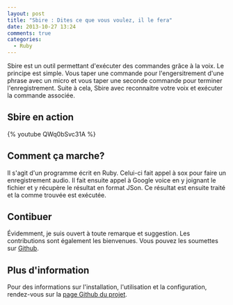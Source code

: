 ```yaml
---
layout: post
title: "Sbire : Dites ce que vous voulez, il le fera"
date: 2013-10-27 13:24
comments: true
categories:
  - Ruby
---
```


Sbire est un outil permettant d'exécuter des commandes grâce à la voix. Le principe est simple. Vous taper une commande pour l'engersitrement d'une phrase avec un micro et vous taper une seconde commande pour terminer l'enregistrement. Suite à cela, Sbire avec reconnaitre votre voix et exécuter la commande associée.
<!--more-->
Sbire en action
---------------
{% youtube QWq0bSvc31A %}

Comment ça marche?
------------------
Il s'agit d'un programme écrit en Ruby. Celui-ci fait appel à sox pour faire un enregistrement audio. Il fait ensuite appel à Google voice en y joignant le fichier et y récupère le résultat en format JSon. Ce résultat est ensuite traité et la comme trouvée est exécutée.

Contibuer
---------
Évidemment, je suis ouvert à toute remarque et suggestion. Les contributions sont également les bienvenues. Vous pouvez les soumettes sur [Github](https://github.com/GCorbel/sbire).

Plus d'information
------------------
Pour des informations sur l'installation, l'utilisation et la configuration, rendez-vous sur la [page Github du projet](https://github.com/GCorbel/sbire).

